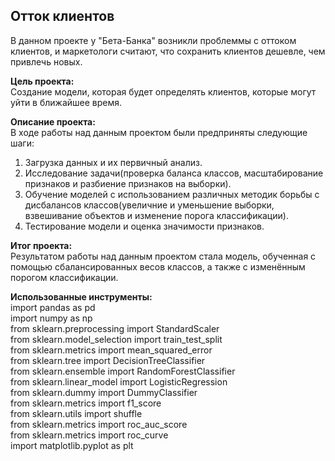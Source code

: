 ## Отток клиентов  

В данном проекте у "Бета-Банка" возникли проблеммы с оттоком клиентов, и маркетологи считают, что сохранить клиентов дешевле, чем привлечь новых.  

**Цель проекта:**  
Cоздание модели, которая будет определять клиентов, которые могут уйти в ближайшее время.  

**Описание проекта:**   
В ходе работы над данным проектом были предприняты следующие шаги:  
1. Загрузка данных и их первичный анализ.  
2. Исследование задачи(проверка баланса классов, масштабирование признаков и разбиение признаков на выборки).  
3. Обучение моделей с использованием различных методик борьбы с дисбалансов классов(увеличние и уменьшение выборки, взвешивание объектов и изменение порога классификации).
4. Тестирование модели и оценка значимости признаков.  

**Итог проекта:**  
Результатом работы над данным проектом стала модель, обученная с помощью сбалансированных весов классов, а также с изменённым порогом классификации.

**Использованные инструменты:**    
import pandas as pd  
import numpy as np  
from sklearn.preprocessing import StandardScaler  
from sklearn.model_selection import train_test_split  
from sklearn.metrics import mean_squared_error  
from sklearn.tree import DecisionTreeClassifier  
from sklearn.ensemble import RandomForestClassifier  
from sklearn.linear_model import LogisticRegression  
from sklearn.dummy import DummyClassifier  
from sklearn.metrics import f1_score  
from sklearn.utils import shuffle  
from sklearn.metrics import roc_auc_score  
from sklearn.metrics import roc_curve  
import matplotlib.pyplot as plt  
